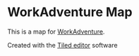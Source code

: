 # WorkAdventure Map 

This is a map for [WorkAdventure](https://workadventu.re).

Created with the [Tiled editor](https://www.mapeditor.org/) software
